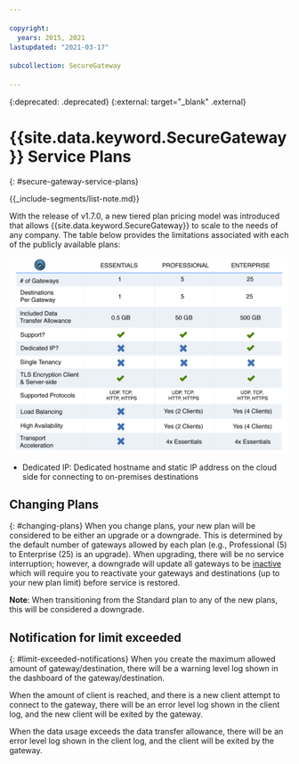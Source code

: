 ```yaml
---

copyright:
  years: 2015, 2021
lastupdated: "2021-03-17"

subcollection: SecureGateway

---
```

{:deprecated: .deprecated}
{:external: target="_blank" .external}

# {{site.data.keyword.SecureGateway}} Service Plans
{: #secure-gateway-service-plans}

{{_include-segments/list-note.md}}

With the release of v1.7.0, a new tiered plan pricing model was introduced that allows {{site.data.keyword.SecureGateway}} to scale to the needs of any company.  The table below provides the limitations associated with each of the publicly available plans:

![Tiered Plan Model](./images/planDetails.png?raw=true "Tiered Plan Model")

- Dedicated IP: Dedicated hostname and static IP address on the cloud side for connecting to on-premises destinations

## Changing Plans
{: #changing-plans}
When you change plans, your new plan will be considered to be either an upgrade or a downgrade.  This is determined by the default number of gateways allowed by each plan (e.g., Professional (5) to Enterprise (25) is an upgrade).  When upgrading, there will be no service interruption; however, a downgrade will update all gateways to be [inactive](/docs/services/SecureGateway?topic=SecureGateway-sg-faq#faq-states) which will require you to reactivate your gateways and destinations (up to your new plan limit) before service is restored.

<b>Note</b>: When transitioning from the Standard plan to any of the new plans, this will be considered a downgrade.


## Notification for limit exceeded
{: #limit-exceeded-notifications}
When you create the maximum allowed amount of gateway/destination, there will be a warning level log shown in the dashboard of the gateway/destination.

When the amount of client is reached, and there is a new client attempt to connect to the gateway, there will be an error level log shown in the client log, and the new client will be exited by the gateway.

When the data usage exceeds the data transfer allowance, there will be an error level log shown in the client log, and the client will be exited by the gateway.
